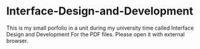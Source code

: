 # Interface-Design-and-Development

This is my small porfolio in a unit during my university time called Interface Design and Development
For the PDF files. Please open it with external browser.
